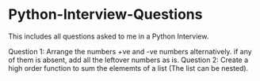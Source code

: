 # Python-Interview-Questions
This includes all questions asked to me in a Python Interview.

Question 1: Arrange the numbers +ve and -ve numbers alternatively. if any of them is absent, add all the leftover numbers as is.
Question 2: Create a high order function to sum the elememts of a list (The list can be nested).

